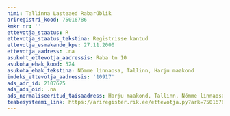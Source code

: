 ```yaml
---
nimi: Tallinna Lasteaed Rabarüblik
ariregistri_kood: 75016786
kmkr_nr: ''
ettevotja_staatus: R
ettevotja_staatus_tekstina: Registrisse kantud
ettevotja_esmakande_kpv: 27.11.2000
ettevotja_aadress: .na
asukoht_ettevotja_aadressis: Raba tn 10
asukoha_ehak_kood: 524
asukoha_ehak_tekstina: Nõmme linnaosa, Tallinn, Harju maakond
indeks_ettevotja_aadressis: '10917'
ads_adr_id: 2107625
ads_ads_oid: .na
ads_normaliseeritud_taisaadress: Harju maakond, Tallinn, Nõmme linnaosa, Raba tn 10
teabesysteemi_link: https://ariregister.rik.ee/ettevotja.py?ark=75016786&ref=rekvisiidid
---
```

